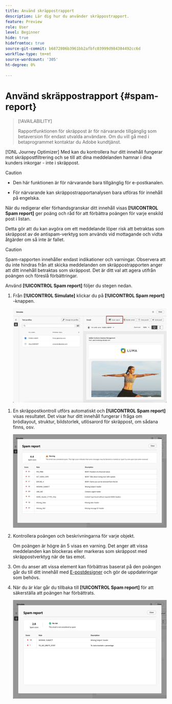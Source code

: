 ```yaml
---
title: Använd skräppostrapport
description: Lär dig hur du använder skräppostrapport.
feature: Preview
role: User
level: Beginner
hide: true
hidefromtoc: true
source-git-commit: b6872806b3961bb2afbfc03999d984384492cc6d
workflow-type: tm+mt
source-wordcount: '305'
ht-degree: 0%

---
```


# Använd skräppostrapport {#spam-report}

>[!AVAILABILITY]
>
>Rapportfunktionen för skräppost är för närvarande tillgänglig som betaversion för endast utvalda användare. Om du vill gå med i betaprogrammet kontaktar du Adobe kundtjänst.

[!DNL Journey Optimizer] Med kan du kontrollera hur ditt innehåll fungerar mot skräppostfiltrering och se till att dina meddelanden hamnar i dina kunders inkorgar - inte i skräppost.

>[!CAUTION]
>
>* Den här funktionen är för närvarande bara tillgänglig för e-postkanalen.
>
>* För närvarande kan skräppostrapportanalysen bara utföras för innehåll på engelska.

När du redigerar eller förhandsgranskar ditt innehåll visas **[!UICONTROL Spam report]** ger poäng och råd för att förbättra poängen för varje enskild post i listan.

Detta gör att du kan avgöra om ett meddelande löper risk att betraktas som skräppost av de antispam-verktyg som används vid mottagande och vidta åtgärder om så inte är fallet.

>[!CAUTION]
>
>Spam-rapporten innehåller endast indikationer och varningar. Observera att du inte hindras från att skicka meddelanden om skräppostrapporten anger att ditt innehåll betraktas som skräppost. Det är ditt val att agera utifrån poängen och föreslå förbättringar.

Använd **[!UICONTROL Spam report]** följer du stegen nedan.

<!--For example spam scoring tool can tell that there are too many Images compared to the text. Retailers tend to do this even though the spam score gets worse because the content is more engaging.-->

<!--Michael, who is a marketer with NIKE works along with Tara from testing team to ensure that the emails being sent as part of the campaign/journey don't get categorised as SPAM.

They need an integration within AJO's marketing system to show how the curated content is doing against different SPAM compliance pillars like for SPAM trigger words, HTML Body content and layout, subject line etc.

They should be able to get scores for each individual items as shown by market standard SPAM filtering tools like Spam Assassin, Symantec etc.

They should also get suggestions on how to improve the score better to be confident that the messages don't get categorised as spam.-->

1. Från **[!UICONTROL Simulate]** klickar du på **[!UICONTROL Spam report]** -knappen.

   ![](assets/spam-report-button.png)

<!--
    You can also open the [Email Designer](../email/content-from-scratch.md), click the **[!UICONTROL More]** button and select **[!UICONTROL Check spam score]** from the menu.

    ![](assets/spam-report-check-score.png)
-->

1. En skräppostkontroll utförs automatiskt och **[!UICONTROL Spam report]** visas resultatet. Det visar hur ditt innehåll fungerar i fråga om brödlayout, struktur, bildstorlek, utlösarord för skräppost, om sådana finns, osv.

   ![](assets/spam-report-high-score.png)

1. Kontrollera poängen och beskrivningarna för varje objekt.

   Om poängen är högre än 5 visas en varning. Det anger att vissa meddelanden kan blockeras eller markeras som skräppost med skräppostverktyg när de tas emot.

1. Om du anser att vissa element kan förbättras baserat på den poängen går du till ditt innehåll med [E-postdesigner](../email/content-from-scratch.md) och gör de uppdateringar som behövs.

1. När du är klar går du tillbaka till **[!UICONTROL Spam report]** för att säkerställa att poängen har förbättrats.

   ![](assets/spam-report-low-score.png)

<!--You can also check the message's alerts for warnings on potential risk of spam detection. Follow the steps below.

1. Click the **[!UICONTROL Alerts]** button on top right of the screen. [Learn more on email alerts](../email/create-email.md#check-email-alerts)

1. If **[!UICONTROL Spam checker alert]** is displayed, you should check your content for a potential risk of spam using the **[!UICONTROL Spam report]** feature as detailed above.

    ![](assets/spam-report-alert.png)
-->



